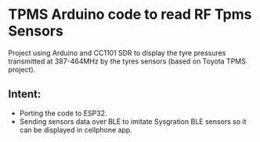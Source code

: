 # TPMS Arduino code to read RF Tpms Sensors
Project using Arduino and CC1101 SDR to display the tyre pressures transmitted at 387-464MHz by the tyres sensors (based on Toyota TPMS project).
## Intent:
- Porting the code to ESP32.
- Sending sensors data over BLE to imitate Sysgration BLE sensors so it can be displayed in cellphone app.
